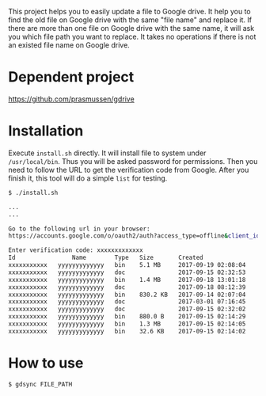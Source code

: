 
This project helps you to easily update a file to Google drive. It help you to
find the old file on Google drive with the same "file name" and replace it. If
there are more than one file on Google drive with the same name, it will ask
you which file path you want to replace. It takes no operations if there is
not an existed file name on Google drive.

Dependent project
=================

https://github.com/prasmussen/gdrive

Installation
============

Execute `install.sh` directly. It will install file to system under
`/usr/local/bin`. Thus you will be asked password for permissions. Then you
need to follow the URL to get the verification code from Google. After you
finish it, this tool will do a simple `list` for testing.

```bash
$ ./install.sh

...
...

Go to the following url in your browser:
https://accounts.google.com/o/oauth2/auth?access_type=offline&client_id=.........

Enter verification code: xxxxxxxxxxxxx
Id                Name        Type   Size       Created
xxxxxxxxxxx   yyyyyyyyyyyyy   bin    5.1 MB     2017-09-19 02:08:04
xxxxxxxxxxx   yyyyyyyyyyyyy   doc               2017-09-15 02:32:53
xxxxxxxxxxx   yyyyyyyyyyyyy   bin    1.4 MB     2017-09-18 13:01:18
xxxxxxxxxxx   yyyyyyyyyyyyy   doc               2017-09-18 08:12:39
xxxxxxxxxxx   yyyyyyyyyyyyy   bin    830.2 KB   2017-09-14 02:07:04
xxxxxxxxxxx   yyyyyyyyyyyyy   doc               2017-03-01 07:16:45
xxxxxxxxxxx   yyyyyyyyyyyyy   doc               2017-09-15 02:32:02
xxxxxxxxxxx   yyyyyyyyyyyyy   bin    880.0 B    2017-09-15 02:14:29
xxxxxxxxxxx   yyyyyyyyyyyyy   bin    1.3 MB     2017-09-15 02:14:05
xxxxxxxxxxx   yyyyyyyyyyyyy   bin    32.6 KB    2017-09-15 02:14:02

```

How to use
==========

```bash
$ gdsync FILE_PATH
```
